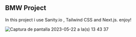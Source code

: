 
## BMW Project

In this project i use Sanity.io , Tailwind CSS and Next.js. enjoy!


![Captura de pantalla 2023-05-22 a la(s) 13 43 37](https://github.com/AgusMolinaCode/BMW/assets/105619330/95aae5fd-4eeb-4c3e-ae31-2b4b1516d0db)
